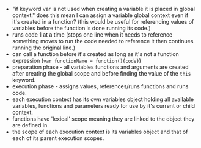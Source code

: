 - "if keyword var is not used when creating a variable it is placed in global context." does this mean I can assign a variable global context even if it's created in a function? (this would be useful for referencing values of variables before the function is done running its code.)
- runs code 1 at a time (stops one line when it needs to reference something moves to run the code needed to reference it then continues running the original line.)
- can call a function before it's created as long as it's not a function expression (`var functionName = function(){code}`)
- preparation phase - all variables functions and arguments are created after creating the global scope and before finding the value of the `this` keyword.
- execution phase - assigns values, references/runs functions and runs code.
- each execution context has its own variables object holding all available variables, functions and parameters ready for use by it's current or child context.
- functions have 'lexical' scope meaning they are linked to the object they are defined in.
- the scope of each execution context is its variables object and that of each of its parent execution scopes.